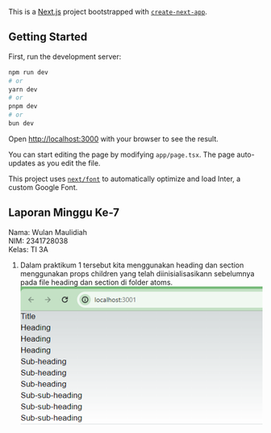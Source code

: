 This is a [Next.js](https://nextjs.org/) project bootstrapped with [`create-next-app`](https://github.com/vercel/next.js/tree/canary/packages/create-next-app).

## Getting Started

First, run the development server:

```bash
npm run dev
# or
yarn dev
# or
pnpm dev
# or
bun dev
```

Open [http://localhost:3000](http://localhost:3000) with your browser to see the result.

You can start editing the page by modifying `app/page.tsx`. The page auto-updates as you edit the file.

This project uses [`next/font`](https://nextjs.org/docs/basic-features/font-optimization) to automatically optimize and load Inter, a custom Google Font.

## Laporan Minggu Ke-7
Nama: Wulan Maulidiah <br>
NIM: 2341728038 <br>
Kelas: TI 3A

1. Dalam praktikum 1 tersebut kita menggunakan heading dan section menggunakan props children yang telah diinisialisasikann sebelumnya pada file heading dan section di folder atoms. <br>
![Screenshoot](assets-report/W07-1.png) 

